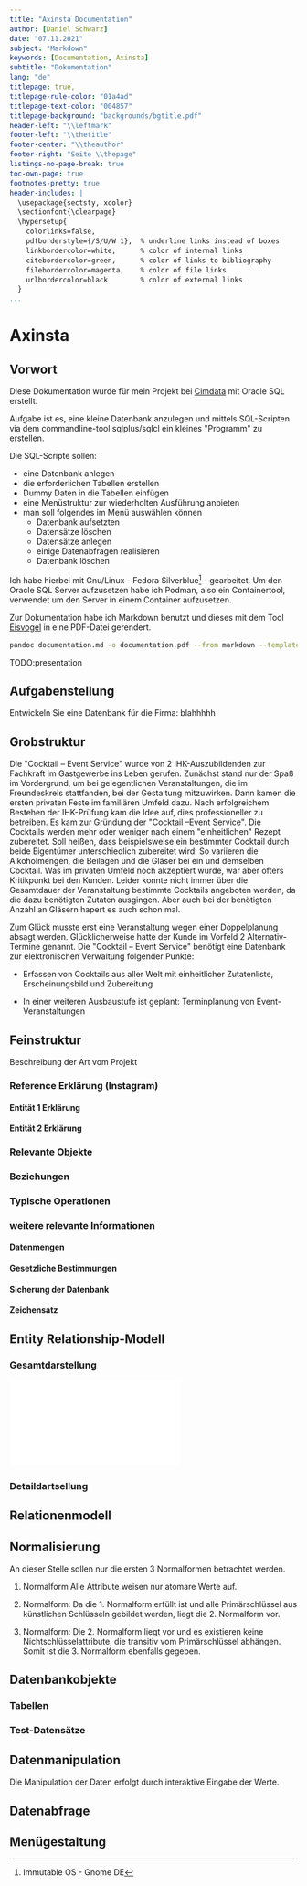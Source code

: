 ```yaml
---
title: "Axinsta Documentation"
author: [Daniel Schwarz]
date: "07.11.2021"
subject: "Markdown"
keywords: [Documentation, Axinsta]
subtitle: "Dokumentation"
lang: "de"
titlepage: true,
titlepage-rule-color: "01a4ad"
titlepage-text-color: "004857"
titlepage-background: "backgrounds/bgtitle.pdf"
header-left: "\\leftmark"
footer-left: "\\thetitle"
footer-center: "\\theauthor"
footer-right: "Seite \\thepage"
listings-no-page-break: true
toc-own-page: true
footnotes-pretty: true
header-includes: |
  \usepackage{sectsty, xcolor}
  \sectionfont{\clearpage}
  \hypersetup{
    colorlinks=false,
    pdfborderstyle={/S/U/W 1},  % underline links instead of boxes
    linkbordercolor=white,      % color of internal links
    citebordercolor=green,      % color of links to bibliography
    filebordercolor=magenta,    % color of file links
    urlbordercolor=black        % color of external links
  }
...
```


# Axinsta

## Vorwort

Diese Dokumentation wurde für mein Projekt bei [Cimdata](https://www.cimdata.de/)
mit Oracle SQL erstellt.

Aufgabe ist es, eine kleine Datenbank anzulegen und mittels SQL-Scripten via
dem commandline-tool sqlplus/sqlcl ein kleines "Programm" zu erstellen.

Die SQL-Scripte sollen:

- eine Datenbank anlegen
- die erforderlichen Tabellen erstellen
- Dummy Daten in die Tabellen einfügen
- eine Menüstruktur zur wiederholten Ausführung anbieten
- man soll folgendes im Menü auswählen können
  - Datenbank aufsetzten
  - Datensätze löschen
  - Datensätze anlegen
  - einige Datenabfragen realisieren
  - Datenbank löschen

Ich habe hierbei mit Gnu/Linux - Fedora Silverblue[^e] - gearbeitet. Um den Oracle
SQL Server aufzusetzen habe ich Podman, also ein Containertool, verwendet um
den Server in einem Container aufzusetzen.

Zur Dokumentation habe ich Markdown benutzt und dieses mit
dem Tool [Eisvogel](https://github.com/Wandmalfarbe/pandoc-latex-template) in eine PDF-Datei gerendert.

```{.bash caption="Eisvogel cl-Befehl"}
pandoc documentation.md -o documentation.pdf --from markdown --template eisvogel -V lang=de --shift-heading-level-by=-1 --toc --number-sections --listings
```

[^e]: Immutable OS - Gnome DE

TODO:presentation

## Aufgabenstellung

Entwickeln Sie eine Datenbank für die Firma: blahhhhh

## Grobstruktur

Die "Cocktail – Event Service" wurde von 2 IHK-Auszubildenden zur Fachkraft im
Gastgewerbe ins Leben gerufen. Zunächst stand nur der Spaß im Vordergrund,
um bei gelegentlichen Veranstaltungen, die im Freundeskreis stattfanden,
bei der Gestaltung mitzuwirken. Dann kamen die ersten privaten
Feste im familiären Umfeld dazu.
Nach erfolgreichem Bestehen der IHK-Prüfung kam die Idee auf, dies
professioneller zu betreiben. Es kam zur Gründung der "Cocktail –Event Service".
Die Cocktails werden mehr oder weniger nach einem "einheitlichen" Rezept
zubereitet. Soll heißen, dass beispielsweise ein bestimmter Cocktail durch beide
Eigentümer unterschiedlich zubereitet wird.
So variieren die Alkoholmengen, die Beilagen und die Gläser bei ein und
demselben Cocktail. Was im privaten Umfeld noch akzeptiert wurde,
war aber öfters Kritikpunkt bei den Kunden. Leider konnte nicht immer über die
Gesamtdauer der Veranstaltung bestimmte Cocktails angeboten werden, da die dazu
benötigten Zutaten ausgingen. Aber auch bei der benötigten Anzahl an
Gläsern hapert es auch schon mal.

Zum Glück musste erst eine Veranstaltung wegen einer Doppelplanung absagt werden.
Glücklicherweise hatte der Kunde im Vorfeld 2 Alternativ-Termine genannt.
Die "Cocktail – Event Service" benötigt eine Datenbank zur elektronischen
Verwaltung folgender Punkte:

- Erfassen von Cocktails aus aller Welt mit einheitlicher Zutatenliste,
  Erscheinungsbild und Zubereitung

- In einer weiteren Ausbaustufe ist geplant:
  Terminplanung von Event-Veranstaltungen

## Feinstruktur

Beschreibung der Art vom Projekt

### Reference Erklärung (Instagram)

#### Entität 1 Erklärung

#### Entität 2 Erklärung

### Relevante Objekte

### Beziehungen

### Typische Operationen

### weitere relevante Informationen

#### Datenmengen

#### Gesetzliche Bestimmungen

#### Sicherung der Datenbank

#### Zeichensatz

## Entity Relationship-Modell

### Gesamtdarstellung

![ER-Model](img/testpdf.pdf)

### Detaildartsellung

## Relationenmodell

## Normalisierung

An dieser Stelle sollen nur die ersten 3 Normalformen betrachtet werden.

1. Normalform
   Alle Attribute weisen nur atomare Werte auf.

2. Normalform:
   Da die 1. Normalform erfüllt ist und alle Primärschlüssel aus künstlichen
   Schlüsseln gebildet werden, liegt die 2. Normalform vor.

3. Normalform:
   Die 2. Normalform liegt vor und es existieren keine Nichtschlüsselattribute,
   die transitiv vom Primärschlüssel abhängen. Somit ist die 3. Normalform
   ebenfalls gegeben.

## Datenbankobjekte

### Tabellen

### Test-Datensätze

## Datenmanipulation

Die Manipulation der Daten erfolgt durch interaktive Eingabe der Werte.

## Datenabfrage

## Menügestaltung
